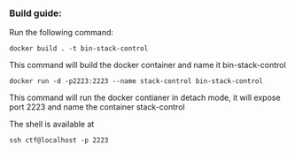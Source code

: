 ### Build guide:

Run the following command:

```
docker build . -t bin-stack-control
```
This command will build the docker container and name it bin-stack-control


```
docker run -d -p2223:2223 --name stack-control bin-stack-control
```
This command will run the docker contianer in detach mode, it will expose port 2223 and name the container stack-control

The shell is available at
```console
ssh ctf@localhost -p 2223
```